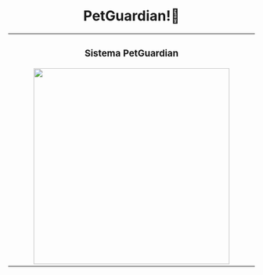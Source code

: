 <div align="center">
    <h1>
        PetGuardian!👋
    </h1>
</div>
<table>
  <td width="50%">
    <h3 align="center">Sistema PetGuardian</h3>
    <div align="center">
      <img src="https://i.postimg.cc/NfGvy2dG/Captura-de-pantalla-2024-05-19-015732.png" width="400" >
    </div>  
  </td>
</table>                                                                                 

